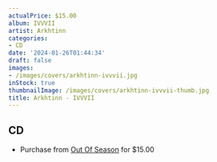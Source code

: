 ```yaml
---
actualPrice: $15.00
album: IVVVII
artist: Arkhtinn
categories:
- CD
date: '2024-01-26T01:44:34'
draft: false
images:
- /images/covers/arkhtinn-ivvvii.jpg
inStock: true
thumbnailImage: /images/covers/arkhtinn-ivvvii-thumb.jpg
title: Arkhtinn - IVVVII
---
```


## CD
* Purchase from [Out Of Season](https://www.outofseasonlabel.com/products/arkhtinn-ivvvii-2xcd) for $15.00

